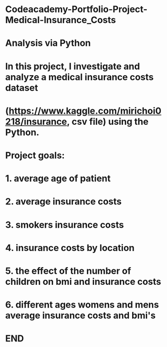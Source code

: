 # Codeacademy-Portfolio-Project-Medical-Insurance_Costs
# Analysis via Python

# In this project, I investigate and analyze a medical insurance costs dataset 
# (https://www.kaggle.com/mirichoi0218/insurance, csv file) using the Python.

# Project goals:
# 1. average age of patient
# 2. average insurance costs
# 3. smokers insurance costs
# 4. insurance costs by location
# 5. the effect of the number of children on bmi and insurance costs
# 6. different ages womens and mens average insurance costs and bmi's
 
# END